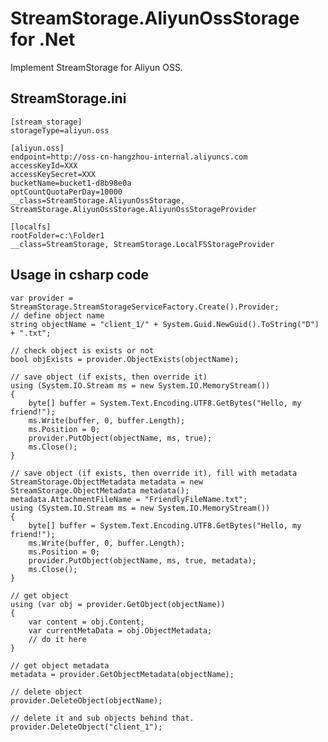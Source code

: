 # StreamStorage.AliyunOssStorage for .Net
Implement StreamStorage for Aliyun OSS.

## StreamStorage.ini
	[stream_storage]
	storageType=aliyun.oss

	[aliyun.oss]
	endpoint=http://oss-cn-hangzhou-internal.aliyuncs.com
	accessKeyId=XXX
	accessKeySecret=XXX
	bucketName=bucket1-d8b98e0a
	optCountQuotaPerDay=10000
	__class=StreamStorage.AliyunOssStorage, StreamStorage.AliyunOssStorage.AliyunOssStorageProvider

	[localfs]
	rootFolder=c:\Folder1
	__class=StreamStorage, StreamStorage.LocalFSStorageProvider

## Usage in csharp code
    var provider = StreamStorage.StreamStorageServiceFactory.Create().Provider;
    // define object name
    string objectName = "client_1/" + System.Guid.NewGuid().ToString("D") + ".txt";

    // check object is exists or not
    bool objExists = provider.ObjectExists(objectName);

    // save object (if exists, then override it)
    using (System.IO.Stream ms = new System.IO.MemoryStream())
    {
        byte[] buffer = System.Text.Encoding.UTF8.GetBytes("Hello, my friend!");
        ms.Write(buffer, 0, buffer.Length);
        ms.Position = 0;
        provider.PutObject(objectName, ms, true);
        ms.Close();
    }

    // save object (if exists, then override it), fill with metadata
    StreamStorage.ObjectMetadata metadata = new StreamStorage.ObjectMetadata metadata();
    metadata.AttachmentFileName = "FriendlyFileName.txt";
    using (System.IO.Stream ms = new System.IO.MemoryStream())
    {
        byte[] buffer = System.Text.Encoding.UTF8.GetBytes("Hello, my friend!");
        ms.Write(buffer, 0, buffer.Length);
        ms.Position = 0;
        provider.PutObject(objectName, ms, true, metadata);
        ms.Close();
    }

    // get object
    using (var obj = provider.GetObject(objectName))
    {
        var content = obj.Content;
        var currentMetaData = obj.ObjectMetadata;
        // do it here
    }

    // get object metadata
    metadata = provider.GetObjectMetadata(objectName);

    // delete object
    provider.DeleteObject(objectName);

    // delete it and sub objects behind that.
    provider.DeleteObject("client_1");
